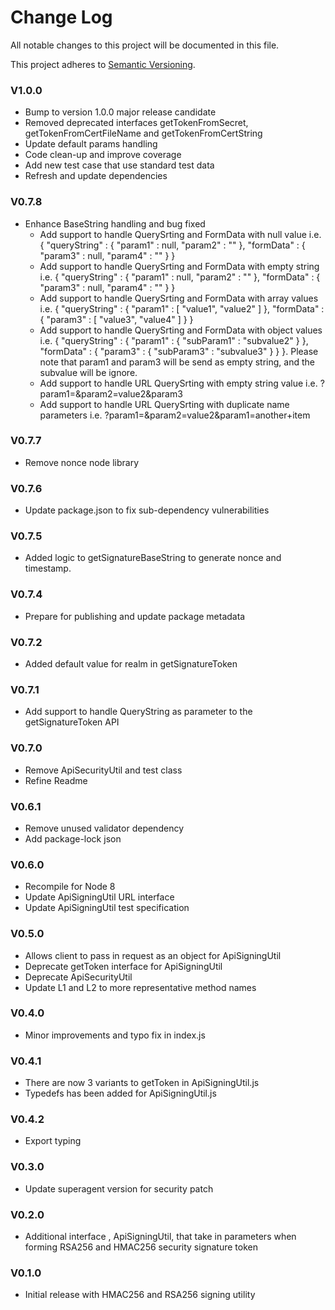 # Change Log
All notable changes to this project will be documented in this file.

This project adheres to [Semantic Versioning](http://semver.org/).

### V1.0.0
+ Bump to version 1.0.0 major release candidate
+ Removed deprecated interfaces getTokenFromSecret, getTokenFromCertFileName and getTokenFromCertString
+ Update default params handling
+ Code clean-up and improve coverage
+ Add new test case that use standard test data 
+ Refresh and update dependencies

### V0.7.8
+ Enhance BaseString handling and bug fixed
    * Add support to handle QuerySrting and FormData with null value i.e. { "queryString" : { "param1" : null, "param2" : "" }, "formData" : { "param3" : null, "param4" : "" } }
    * Add support to handle QuerySrting and FormData with empty string i.e. { "queryString" : { "param1" : null, "param2" : "" }, "formData" : { "param3" : null, "param4" : "" } }
    * Add support to handle QuerySrting and FormData with array values i.e. { "queryString" : { "param1" : [ "value1", "value2" ] }, "formData" : { "param3" : [ "value3", "value4" ] } }
    * Add support to handle QuerySrting and FormData with object values i.e. { "queryString" : { "param1" : { "subParam1" : "subvalue2" } }, "formData" : { "param3" : { "subParam3" : "subvalue3" } } }. Please note that param1 and param3 will be send as empty string, and the subvalue will be ignore.
    * Add support to handle URL QuerySrting with empty string value i.e. ?param1=&param2=value2&param3
    * Add support to handle URL QuerySrting with duplicate name parameters i.e. ?param1=&param2=value2&param1=another+item

### V0.7.7
+ Remove nonce node library
### V0.7.6
+ Update package.json to fix sub-dependency vulnerabilities
### V0.7.5
+ Added logic to getSignatureBaseString to generate nonce and timestamp.
### V0.7.4
+ Prepare for publishing and update package metadata
### V0.7.2
+ Added default value for realm in getSignatureToken
### V0.7.1
+ Add support to handle QueryString as parameter to the getSignatureToken API
### V0.7.0
+ Remove ApiSecurityUtil and test class
+ Refine Readme

### V0.6.1
+ Remove unused validator dependency
+ Add package-lock json
### V0.6.0
+ Recompile for Node 8
+ Update ApiSigningUtil URL interface
+ Update ApiSigningUtil test specification

### V0.5.0
+ Allows client to pass in request as an object for ApiSigningUtil
+ Deprecate getToken interface for ApiSigningUtil
+ Deprecate ApiSecurityUtil
+ Update L1 and L2 to more representative method names

### V0.4.0
+ Minor improvements and typo fix in index.js
### V0.4.1
+ There are now 3 variants to getToken in ApiSigningUtil.js
+ Typedefs has been added for ApiSigningUtil.js
### V0.4.2
+ Export typing

### V0.3.0
+ Update superagent version for security patch

### V0.2.0
+ Additional interface , ApiSigningUtil, that take in parameters when forming RSA256 and HMAC256 security signature token

### V0.1.0
+ Initial release with HMAC256 and RSA256 signing utility





